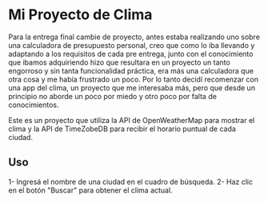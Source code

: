 # Mi Proyecto de Clima

Para la entrega final cambie de proyecto, antes estaba realizando uno sobre una calculadora de presupuesto personal, creo que como lo iba llevando y adaptando
a los requisitos de cada pre entrega, junto con el conocimiento que ibamos adquiriendo hizo que resultara en un proyecto un tanto engorroso y sin tanta
funcionalidad práctica, era más una calculadora que otra cosa y me había frustrado un poco. Por lo tanto decidí recomenzar con una app del clima, un proyecto que me interesaba más, pero que desde un principio no aborde un poco por miedo y otro poco por falta de conocimientos.

Este es un proyecto que utiliza la API de OpenWeatherMap para mostrar el clima y la API de TimeZobeDB para recibir el horario puntual de cada ciudad.

## Uso

1- Ingresá el nombre de una ciudad en el cuadro de búsqueda.
2- Haz clic en el botón "Buscar" para obtener el clima actual.